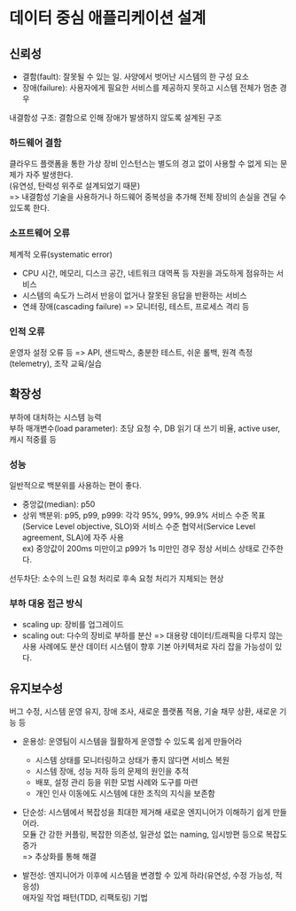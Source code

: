 # 데이터 중심 애플리케이션 설계

## 신뢰성
- 결함(fault): 잘못될 수 있는 일. 사양에서 벗어난 시스템의 한 구성 요소
- 장애(failure): 사용자에게 필요한 서비스를 제공하지 못하고 시스템 전체가 멈춘 경우   

내결함성 구조: 결함으로 인해 장애가 발생하지 않도록 설계된 구조

### 하드웨어 결함
클라우드 플랫폼을 통한 가상 장비 인스턴스는 별도의 경고 없이 사용할 수 없게 되는 문제가 자주 발생한다.  
(유연성, 탄력성 위주로 설계되었기 때문)   
=> 내결함성 기술을 사용하거나 하드웨어 중복성을 추가해 전체 장비의 손실을 견딜 수 있도록 한다.

### 소프트웨어 오류
체계적 오류(systematic error)
- CPU 시간, 메모리, 디스크 공간, 네트워크 대역폭 등 자원을 과도하게 점유하는 서비스  
- 시스템의 속도가 느려서 반응이 없거나 잘못된 응답을 반환하는 서비스
- 연쇄 장애(cascading failure)
=> 모니터링, 테스트, 프로세스 격리 등

### 인적 오류
운영자 설정 오류 등
=> API, 샌드박스, 충분한 테스트, 쉬운 롤백, 원격 측정(telemetry), 조작 교육/실습

## 확장성
부하에 대처하는 시스템 능력  
부하 매개변수(load parameter): 초당 요청 수, DB 읽기 대 쓰기 비율, active user, 캐시 적중률 등  

### 성능
일반적으로 백분위를 사용하는 편이 좋다.   
- 중앙값(median): p50
- 상위 백분위: p95, p99, p999: 각각 95%, 99%, 99.9%
서비스 수준 목표(Service Level objective, SLO)와 서비스 수준 협약서(Service Level agreement, SLA)에 자주 사용  
ex) 중앙값이 200ms 미만이고 p99가 1s 미만인 경우 정상 서비스 상태로 간주한다.  

선두차단: 소수의 느린 요청 처리로 후속 요청 처리가 지체되는 현상  

### 부하 대응 접근 방식
- scaling up: 장비를 업그레이드  
- scaling out: 다수의 장비로 부하를 분산
=> 대용량 데이터/트래픽을 다루지 않는 사용 사례에도 분산 데이터 시스템이 향후 기본 아키텍처로 자리 잡을 가능성이 있다.

## 유지보수성
버그 수정, 시스템 운영 유지, 장애 조사, 새로운 플랫폼 적용, 기술 채무 상환, 새로운 기능 등  

- 운용성: 운영팀이 시스템을 월활하게 운영할 수 있도록 쉽게 만들어라  
    - 시스템 상태를 모니터링하고 상태가 좋지 않다면 서비스 복원
    - 시스템 장애, 성능 저하 등의 문제의 원인을 추적
    - 배포, 설정 관리 등을 위한 모범 사례와 도구를 마련
    - 개인 인사 이동에도 시스템에 대한 조직의 지식을 보존함

- 단순성: 시스템에서 복잡성을 최대한 제거해 새로운 엔지니어가 이해하기 쉽게 만들어라.  
모듈 간 강한 커플링, 복잡한 의존성, 일관성 없는 naming, 임시방편 등으로 복잡도 증가  
=> 추상화를 통해 해결  

- 발전성: 엔지니어가 이후에 시스템을 변경할 수 있게 하라(유연성, 수정 가능성, 적응성)  
애자일 작업 패턴(TDD, 리팩토링) 기법